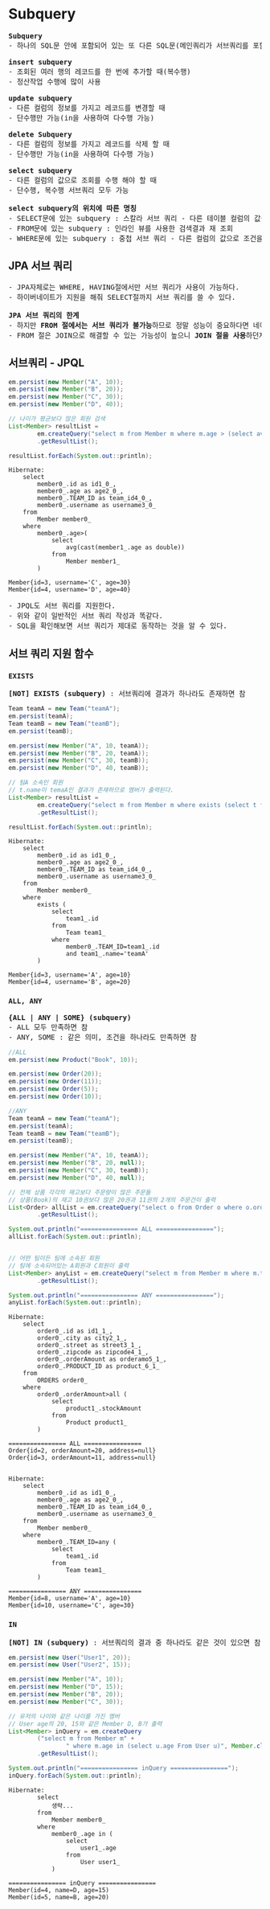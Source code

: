 # Subquery
<pre>
<b>Subquery</b>
- 하나의 SQL문 안에 포함되어 있는 또 다른 SQL문(메인쿼리가 서브쿼리를 포함하는 종속적인 관계)

<b>insert subquery</b>
- 조회된 여러 행의 레코드를 한 번에 추가할 때(복수행)
- 정산작업 수행에 많이 사용

<b>update subquery</b>
- 다른 컬럼의 정보를 가지고 레코드를 변경할 때
- 단수행만 가능(in을 사용하여 다수행 가능)

<b>delete Subquery</b>
- 다른 컬럼의 정보를 가지고 레코드를 삭제 할 때
- 단수행만 가능(in을 사용하여 다수행 가능)

<b>select subquery</b>
- 다른 컬럼의 값으로 조회를 수행 해야 할 때
- 단수행, 복수행 서브쿼리 모두 가능

<b>select subquery의 위치에 따른 명칭</b>
- SELECT문에 있는 subquery : 스칼라 서브 쿼리 - 다른 테이블 컬럼의 값을 보여줄 때
- FROM문에 있는 subquery : 인라인 뷰를 사용한 검색결과 재 조회
- WHERE문에 있는 subquery : 중첩 서브 쿼리 - 다른 컬럼의 값으로 조건을 만들 때
</pre>
## JPA 서브 쿼리
<pre>
- JPA자체로는 WHERE, HAVING절에서만 서브 쿼리가 사용이 가능하다.
- 하이버네이트가 지원을 해줘 SELECT절까지 서브 쿼리를 쓸 수 있다.

<b>JPA 서브 쿼리의 한계</b>
- 하지만 <b>FROM 절에서는 서브 쿼리가 불가능</b>하므로 정말 성능이 중요하다면 네이티브 SQL로 작성하자.
- FROM 절은 JOIN으로 해결할 수 있는 가능성이 높으니 <b>JOIN 절을 사용</b>하던지 쿼리 두 번 날리는 것도 하나의 방법이다.
</pre>
## 서브쿼리 - JPQL
```java
em.persist(new Member("A", 10));
em.persist(new Member("B", 20));
em.persist(new Member("C", 30));
em.persist(new Member("D", 40));

// 나이가 평균보다 많은 회원 검색
List<Member> resultList = 
        em.createQuery("select m from Member m where m.age > (select avg(subM.age) from Member subM)", Member.class)
        .getResultList();

resultList.forEach(System.out::println);
```
```console
Hibernate:
    select
        member0_.id as id1_0_,
        member0_.age as age2_0_,
        member0_.TEAM_ID as team_id4_0_,
        member0_.username as username3_0_ 
    from
        Member member0_ 
    where
        member0_.age>(
            select
                avg(cast(member1_.age as double)) 
            from
                Member member1_
        )

Member{id=3, username='C', age=30}
Member{id=4, username='D', age=40}
```
<pre>
- JPQL도 서브 쿼리를 지원한다.
- 위와 같이 일반적인 서브 쿼리 작성과 똑같다.
- SQL을 확인해보면 서브 쿼리가 제대로 동작하는 것을 알 수 있다.
</pre>
## 서브 쿼리 지원 함수
### `EXISTS`
<pre>
<b>[NOT] EXISTS (subquery)</b> : 서브쿼리에 결과가 하나라도 존재하면 참
</pre>
```java
Team teamA = new Team("teamA");
em.persist(teamA);
Team teamB = new Team("teamB");
em.persist(teamB);

em.persist(new Member("A", 10, teamA));
em.persist(new Member("B", 20, teamA));
em.persist(new Member("C", 30, teamB));
em.persist(new Member("D", 40, teamB));

// 팀A 소속인 회원
// t.name이 temaA인 결과가 존재하므로 멤버가 출력된다.
List<Member> resultList = 
        em.createQuery("select m from Member m where exists (select t from m.team t where t.name = 'teamA')", Member.class)
        .getResultList();

resultList.forEach(System.out::println);
```
```console
Hibernate:
    select
        member0_.id as id1_0_,
        member0_.age as age2_0_,
        member0_.TEAM_ID as team_id4_0_,
        member0_.username as username3_0_ 
    from
        Member member0_ 
    where
        exists (
            select
                team1_.id 
            from
                Team team1_ 
            where
                member0_.TEAM_ID=team1_.id 
                and team1_.name='teamA'
        )

Member{id=3, username='A', age=10}
Member{id=4, username='B', age=20}
```
### `ALL, ANY`
<pre>
<b>{ALL | ANY | SOME} (subquery)</b>
- ALL 모두 만족하면 참
- ANY, SOME : 같은 의미, 조건을 하나라도 만족하면 참
</pre>
```java
//ALL
em.persist(new Product("Book", 10));

em.persist(new Order(20));
em.persist(new Order(11));
em.persist(new Order(5));
em.persist(new Order(10));

//ANY
Team teamA = new Team("teamA");
em.persist(teamA);
Team teamB = new Team("teamB");
em.persist(teamB);

em.persist(new Member("A", 10, teamA));
em.persist(new Member("B", 20, null));
em.persist(new Member("C", 30, teamB));
em.persist(new Member("D", 40, null));

// 전체 상품 각각의 재고보다 주문량이 많은 주문들
// 상품(Book)의 재고 10권보다 많은 20권과 11권의 2개의 주문건이 출력
List<Order> allList = em.createQuery("select o from Order o where o.orderAmount > ALL (select p.stockAmount from Product p)", Order.class)
        .getResultList();

System.out.println("================ ALL ================");
allList.forEach(System.out::println);


// 어떤 팀이든 팀에 소속된 회원
// 팀에 소속되어있는 A회원과 C회원이 출력
List<Member> anyList = em.createQuery("select m from Member m where m.team = ANY (select t from Team t)", Member.class)
        .getResultList();

System.out.println("================ ANY ================");
anyList.forEach(System.out::println);
```
```console
Hibernate: 
    select
        order0_.id as id1_1_,
        order0_.city as city2_1_,
        order0_.street as street3_1_,
        order0_.zipcode as zipcode4_1_,
        order0_.orderAmount as orderamo5_1_,
        order0_.PRODUCT_ID as product_6_1_ 
    from
        ORDERS order0_ 
    where
        order0_.orderAmount>all (
            select
                product1_.stockAmount 
            from
                Product product1_
        )

================ ALL ================
Order{id=2, orderAmount=20, address=null}
Order{id=3, orderAmount=11, address=null}


Hibernate:
    select
        member0_.id as id1_0_,
        member0_.age as age2_0_,
        member0_.TEAM_ID as team_id4_0_,
        member0_.username as username3_0_ 
    from
        Member member0_ 
    where
        member0_.TEAM_ID=any (
            select
                team1_.id 
            from
                Team team1_
        )

================ ANY ================
Member{id=8, username='A', age=10}
Member{id=10, username='C', age=30}
```
### `IN`
<pre>
<b>[NOT] IN (subquery)</b> : 서브쿼리의 결과 중 하나라도 같은 것이 있으면 참
</pre>
```java
em.persist(new User("User1", 20));
em.persist(new User("User2", 15));

em.persist(new Member("A", 10));
em.persist(new Member("D", 15));
em.persist(new Member("B", 20));
em.persist(new Member("C", 30));

// 유저의 나이와 같은 나이를 가진 멤버
// User age의 20, 15와 같은 Member D, B가 출력
List<Member> inQuery = em.createQuery
        ("select m from Member m" +
                " where m.age in (select u.age From User u)", Member.class)
        .getResultList();

System.out.println("================ inQuery ================");
inQuery.forEach(System.out::println);
```
```console
Hibernate: 
        select
            생략...
        from
            Member member0_ 
        where
            member0_.age in (
                select
                    user1_.age 
                from
                    User user1_
            )

================ inQuery ================
Member(id=4, name=D, age=15)
Member(id=5, name=B, age=20)
```